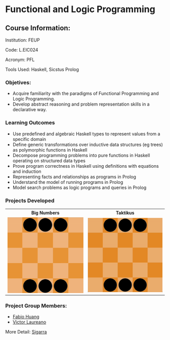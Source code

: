 # Functional and Logic Programming 

## Course Information:
Institution: FEUP

Code: L.EIC024

Acronym: PFL

Tools Used: Haskell, Sicstus Prolog

### Objetives:
- Acquire familiarity with the paradigms of Functional Programming and Logic Programming. 
- Develop abstract reasoning and problem representation skills in a declarative way.

### Learning Outcomes
- Use predefined and algebraic Haskell types to represent values from a specific domain
- Define generic transformations over inductive data structures (eg trees) as polymorphic functions in Haskell
- Decompose programming problems into pure functions in Haskell operating on structured data types
- Prove program correctness in Haskell using definitions with equations and induction
- Representing facts and relationships as programs in Prolog
- Understand the model of running programs in Prolog
- Model search problems as logic programs and queries in Prolog

### Projects Developed

<table>
   <tr>
    <th>Big Numbers</th>
    <th>Taktikus</th>
  </tr>
  <tr>
    <td><img src="https://github.com/FabioMiguel2000/LOA-feat.Reinforcement-Learning/blob/main/img/random_5x5.gif" alt=""></td>
    <td><img src="https://github.com/FabioMiguel2000/LOA-feat.Reinforcement-Learning/blob/main/img/ppo_5x5.gif" alt=""></td>
  </tr>
</table>

### Project Group Members:

- [Fabio Huang](https://github.com/FabioMiguel2000)
- [Victor Laureano](https://github.com/laureansvictor)

More Detail: [Sigarra](https://sigarra.up.pt/feup/pt/ucurr_geral.ficha_uc_view?pv_ocorrencia_id=484434)
